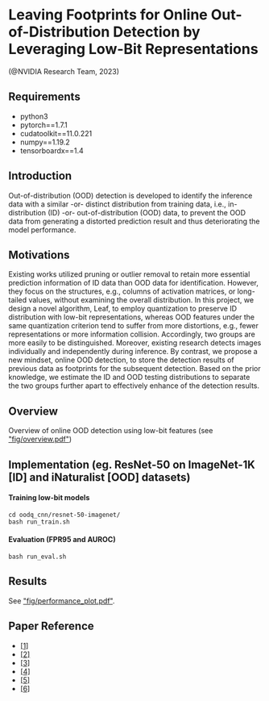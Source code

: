 # Leaving Footprints for Online Out-of-Distribution Detection by Leveraging Low-Bit Representations
(@NVIDIA Research Team, 2023)


## Requirements

* python3
* pytorch==1.7.1
* cudatoolkit==11.0.221 
* numpy==1.19.2
* tensorboardx==1.4

## Introduction
Out-of-distribution (OOD) detection is developed to identify the inference data with a similar -or- distinct distribution from training data, i.e., in-distribution (ID) -or- out-of-distribution (OOD) data, to prevent the OOD data from generating a distorted prediction result and thus deteriorating the model performance. 

## Motivations
Existing works utilized pruning or
outlier removal to retain more essential prediction information of ID data than OOD data for identification. However,
they focus on the structures, e.g., columns of activation matrices, or long-tailed values, without examining the overall
distribution. In this project, we design a novel algorithm, Leaf, to employ quantization to preserve ID distribution with low-bit representations, whereas OOD features under the same quantization criterion tend to suffer from more distortions, e.g., fewer representations or more information
collision. Accordingly, two groups are more easily to be
distinguished. Moreover, existing research detects images
individually and independently during inference. By contrast, we propose a new mindset, online OOD detection, to
store the detection results of previous data as footprints for
the subsequent detection. Based on the prior knowledge, we
estimate the ID and OOD testing distributions to separate
the two groups further apart to effectively enhance of the detection results.


## Overview

Overview of online OOD detection using low-bit features (see ["fig/overview.pdf"](fig/motivation.pdf))


## Implementation (eg. ResNet-50 on ImageNet-1K [ID] and iNaturalist [OOD] datasets)

#### Training low-bit models

```shell
cd oodq_cnn/resnet-50-imagenet/
bash run_train.sh
```

#### Evaluation (FPR95 and AUROC)

```shell
bash run_eval.sh
```
## Results

See ["fig/performance_plot.pdf"](fig/performance_plot.pdf).

## Paper Reference

* [\[1\]](https://arxiv.org/abs/1610.02136)
* [\[2\]](https://proceedings.neurips.cc/paper/2020/hash/f5496252609c43eb8a3d147ab9b9c006-Abstract.html)
* [\[3\]](https://openreview.net/forum?id=H1VGkIxRZ)
* [\[4\]](https://proceedings.neurips.cc/paper/2021/hash/01894d6f048493d2cacde3c579c315a3-Abstract.html)
* [\[5\]](https://www.ecva.net/papers/eccv_2022/papers_ECCV/papers/136840680.pdf)
* [\[6\]](https://openaccess.thecvf.com/content/CVPR2022/papers/Wang_ViM_Out-of-Distribution_With_Virtual-Logit_Matching_CVPR_2022_paper.pdf)
